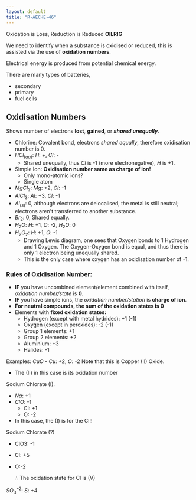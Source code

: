 ```yaml
---
layout: default
title: "R-AECHE-46"
---
```


Oxidation is Loss,
Reduction is Reduced
**OILRIG**

We need to identify when a substance is oxidised or reduced, this is assisted via the use of **oxidation numbers**.

Electrical energy is produced from potential chemical energy.

There are many types of batteries,
- secondary
- primary
- fuel cells

## Oxidisation Numbers
Shows number of electrons **lost**, **gained**, or ***shared unequally***.

- Chlorine: Covalent bond, electrons *shared equally*, therefore oxidisation number is 0.
- $HCl_{(aq)}$: $H$: +, $Cl$: -
	- Shared unequally, thus $Cl$ is -1 (more electronegative), $H$ is +1.
- Simple Ion: **Oxidisation number same as charge of ion!**
	- Only mono-atomic ions?
	- Single atom
- $MgCl_{2}$: $Mg$: +2, $Cl$: -1
- $AlCl_{3}$: $Al$: +3, $Cl$: -1
- $Al_{(s)}$: 0, although electrons are delocalised, the metal is still neutral; electrons aren't transferred to another substance.
- $Br_{2}$: 0, Shared equally.
- $H_{2}O$: $H$: +1, $O$: -2, $H_{2}O$: 0
- $H_{2}O_{2}$: $H$: +1, $O$: -1
	- Drawing Lewis diagram, one sees that Oxygen bonds to 1 Hydrogen and 1 Oxygen. The Oxygen-Oxygen bond is equal, and thus there is only 1 electron being unequally shared.
	- This is the only case where oxygen has an oxidisation number of -1.
### Rules of Oxidisation Number:
- **IF** you have uncombined element/element combined with itself, *oxidation number/state* is **0**.
- **IF** you have simple ions, the *oxidation number/station* is **charge of ion**.
- **For neutral compounds, the sum of the oxidation states is 0**
- Elements with **fixed oxidation states:**
	- Hydrogen (except with metal hydrides): +1 (-1)
	- Oxygen (except in peroxides): -2 (-1)
	- Group 1 elements: +1
	- Group 2 elements: +2
	- Aluminium: +3
	- Halides: -1

Examples:
$CuO$ - $Cu$: +2, $O$: -2
Note that this is Copper (II) Oxide.
- The (II) in this case is its oxidation number

Sodium Chlorate (I).
- $Na$: +1
- $ClO$: -1
	- Cl: +1
	- O: -2
- In this case, the (I) is for the Cl!!

Sodium Chlorate (?)
- ClO3: -1
- Cl: +5
- O:-2

	$\therefore$ The oxidation state for Cl is (V)


$SO^{-2}_{3}$: $S$: +4

